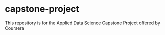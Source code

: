 # capstone-project
This repository is for the Applied Data Science Capstone Project offered by Coursera
